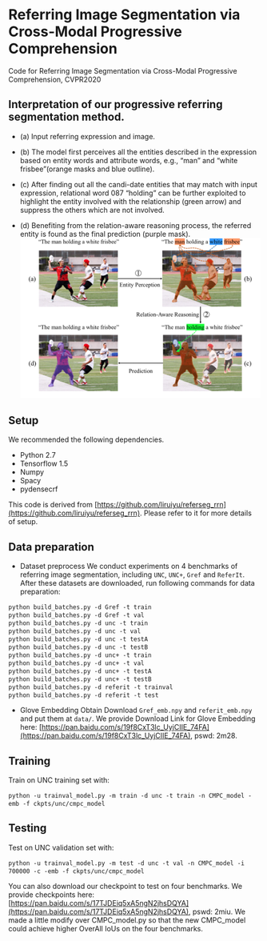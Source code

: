 # Referring Image Segmentation via Cross-Modal Progressive Comprehension
Code for Referring Image Segmentation via Cross-Modal Progressive Comprehension, CVPR2020

## Interpretation of our progressive referring segmentation method.

* (a) Input referring expression and image. 

* (b) The model first perceives all the entities described in the expression based on entity words and attribute words, e.g., “man” and “white frisbee”(orange masks and blue outline). 

* (c) After finding out all the candi-date entities that may match with input expression, relational word 087 “holding” can be further exploited to highlight the entity involved with the relationship (green arrow) and suppress the others which are not involved. 

* (d) Benefiting from the relation-aware reasoning process, the referred entity is found as the final prediction (purple mask).
![interpretation](motivation.png)

## Setup

We recommended the following dependencies.

* Python 2.7
* Tensorflow 1.5
* Numpy
* Spacy
* pydensecrf

This code is derived from [https://github.com/liruiyu/referseg_rrn](https://github.com/liruiyu/referseg_rrn). Please refer to it for more details of setup.

## Data preparation
* Dataset preprocess
We conduct experiments on 4 benchmarks of referring image segmentation, including `UNC`, `UNC+`, `Gref` and `ReferIt`. After these datasets are downloaded, run following commands for data preparation:
```
python build_batches.py -d Gref -t train
python build_batches.py -d Gref -t val
python build_batches.py -d unc -t train
python build_batches.py -d unc -t val
python build_batches.py -d unc -t testA
python build_batches.py -d unc -t testB
python build_batches.py -d unc+ -t train
python build_batches.py -d unc+ -t val
python build_batches.py -d unc+ -t testA
python build_batches.py -d unc+ -t testB
python build_batches.py -d referit -t trainval
python build_batches.py -d referit -t test
```

* Glove Embedding Obtain
Download `Gref_emb.npy` and `referit_emb.npy` and put them at `data/`. We provide Download Link for Glove Embedding here:
[https://pan.baidu.com/s/19f8CxT3lc_UyjCIIE_74FA](https://pan.baidu.com/s/19f8CxT3lc_UyjCIIE_74FA), pswd: 2m28.


## Training
Train on UNC training set with:
```
python -u trainval_model.py -m train -d unc -t train -n CMPC_model -emb -f ckpts/unc/cmpc_model
```

## Testing
Test on UNC validation set with:
```
python -u trainval_model.py -m test -d unc -t val -n CMPC_model -i 700000 -c -emb -f ckpts/unc/cmpc_model
```
You can also download our checkpoint to test on four benchmarks. We provide checkpoints here:
[https://pan.baidu.com/s/17TJDEiq5xA5ngN2jhsDQYA](https://pan.baidu.com/s/17TJDEiq5xA5ngN2jhsDQYA), pswd: 2miu.
We made a little modify over CMPC_model.py so that the new CMPC_model could achieve higher OverAll IoUs on the four benchmarks.